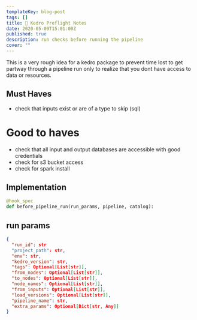 ```yaml
---
templateKey: blog-post
tags: []
title: 📝 Kedro Preflight Notes
date: 2020-05-09T15:01:00Z
published: true
description: run checks before running the pipeline
cover: ""
---
```


This is a very rough idea for a kedro package to prevent time lost to get partway through a pipeline run only to realize that you dont have access to data or resources.

## Must Haves

- check that inputs exist or are of a type to skip (sql)

# Good to haves

- check that all input and output databases are accessible with good credentials
- check for s3 bucket access
- check for spark install

## Implementation

```python
@hook_spec
def before_pipeline_run(run_params, pipeline, catalog):

```

## run params

```json
{
  "run_id": str
  "project_path": str,
  "env": str,
  "kedro_version": str,
  "tags": Optional[List[str]],
  "from_nodes": Optional[List[str]],
  "to_nodes": Optional[List[str]],
  "node_names": Optional[List[str]],
  "from_inputs": Optional[List[str]],
  "load_versions": Optional[List[str]],
  "pipeline_name": str,
  "extra_params": Optional[Dict[str, Any]]
}
```
